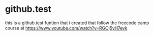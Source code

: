 # github.test
this is a github.test funtion that i created that follow the freecode camp course at https://www.youtube.com/watch?v=RGOj5yH7evk
